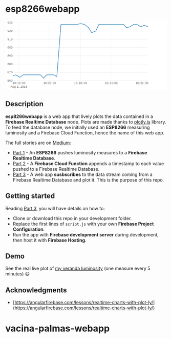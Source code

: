 # esp8266webapp

![Image of example plot](example_plot.gif)

## Description 
**esp8266webapp** is a web app that lively plots the data contained in a **Firebase Realtime Database** node. Plots are made thanks to [plotly.js](https://plot.ly/javascript/) library. To feed the database node, we initially used an **ESP8266** measuring luminosity and a Firebase Cloud Function, hence the name of this web app.

The full stories are on [Medium](https://medium.com/@o.lourme):
* [Part 1](https://medium.com/@o.lourme/our-iot-journey-through-esp8266-firebase-angular-and-plotly-js-part-1-a07db495ac5f) - An **ESP8266** pushes luminosity measures to a **Firebase Realtime Database**.
* [Part 2](https://medium.com/@o.lourme/our-iot-journey-through-esp8266-firebase-angular-and-plotly-js-part-2-14b0609d3f5e) - A **Firebase Cloud Function** appends a timestamp to each value pushed to a Firebase Realtime Database.
* [Part 3](https://medium.com/@o.lourme/our-iot-journey-through-esp8266-firebase-angular-and-plotly-js-part-3-644048e90ca4) - A web app **susbscribes** to the data stream coming from a Firebase Realtime Database and plot it. This is the purpose of this repo. 

## Getting started
Reading [Part 3](https://medium.com/@o.lourme/our-iot-journey-through-esp8266-firebase-angular-and-plotly-js-part-3-644048e90ca4), you will have details on how to:
* Clone or download this repo in your development folder.
* Replace the first lines of `script.js` with your own **Firebase Project Configuration**.
* Run the app with **Firebase development server** during development, then host it with **Firebase Hosting**.

## Demo
See the real live plot of [my veranda luminosity](https://esp8266-rocks.firebaseapp.com/) (one measure every 5 minutes) :smiley:
## Acknowledgments

* [https://angularfirebase.com/lessons/realtime-charts-with-plot-ly/](https://angularfirebase.com/lessons/realtime-charts-with-plot-ly/)
# vacina-palmas-webapp

